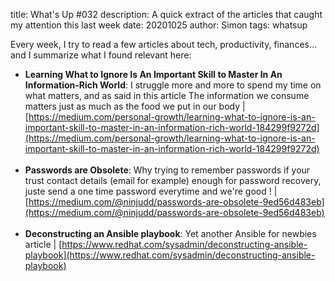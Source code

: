 title: What's Up #032
description: A quick extract of the articles that caught my attention this last week
date: 20201025
author: Simon
tags: whatsup

Every week, I try to read a few articles about tech, productivity, finances... and I summarize what I found relevant here:

* __Learning What to Ignore Is An Important Skill to Master In An Information-Rich World__: I struggle more and more to spend my time on what matters, and as said in this article The information we consume matters just as much as the food we put in our body | [https://medium.com/personal-growth/learning-what-to-ignore-is-an-important-skill-to-master-in-an-information-rich-world-184299f9272d](https://medium.com/personal-growth/learning-what-to-ignore-is-an-important-skill-to-master-in-an-information-rich-world-184299f9272d)
<br></br>
* __Passwords are Obsolete__: Why trying to remember passwords if your trust contact details (email for example) enough for password recovery, juste send a one time password everytime and we're good ! | [https://medium.com/@ninjudd/passwords-are-obsolete-9ed56d483eb](https://medium.com/@ninjudd/passwords-are-obsolete-9ed56d483eb)
<br></br>
* __Deconstructing an Ansible playbook__: Yet another Ansible for newbies article | [https://www.redhat.com/sysadmin/deconstructing-ansible-playbook](https://www.redhat.com/sysadmin/deconstructing-ansible-playbook)
<br></br>
